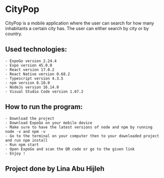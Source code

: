 # CityPop

CityPop is a mobile application where the user can search for how many inhabitants a certain city has. The user can either search by city or by country.

## Used technologies:

    - ExpoGo version 2.24.4
    - Expo version 45.0.0
    - React version 17.0.2
    - React Native version 0.68.2
    - Typescript version 4.3.5
    - npm version 8.10.0
    - NodeJs version 16.14.0
    - Visual Studio Code version 1.67.2

## How to run the program:

    - Download the project
    - Download ExpoGo on your mobile device
    - Make sure to have the latest versions of node and npm by running node -v and npm -v
    - Go to the terminal on your computer then to your downloaded project and run npm install
    - Run npm start
    - Open ExpoGo and scan the QR code or go to the given link
    - Enjoy !

## Project done by Lina Abu Hijleh
 
